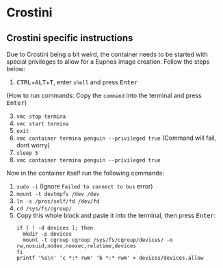 # Crostini

## Crostini specific instructions
Due to Crostini being a bit weird, the container needs to be started with special privileges to allow for a Eupnea image creation. Follow the steps below:  
1. <kbd>CTRL</kbd>+<kbd>ALT</kbd>+<kbd>T</kbd>, enter `shell` and press <kbd>Enter</kbd>  

(How to run commands: Copy the ``command`` into the terminal and press <kbd>Enter</kbd>)

3. ``vmc stop termina``
4. ``vmc start termina``
5. ``exit``
6. ``vmc container termina penguin --privileged true`` (Command will fail, dont worry)
7. ``sleep 5``
8. ``vmc container termina penguin --privileged true``

Now in the container itself run the following commands:

1. ``sudo -i`` (Ignore ``Failed to connect to bus`` error)
2. ``mount -t devtmpfs /dev /dev``
3. ``ln -s /proc/self/fd /dev/fd``
4. ``cd /sys/fs/cgroup/``
5. Copy this whole block and paste it into the terminal, then press <kbd>Enter</kbd>: 
   ```
   if [ ! -d devices ]; then
     mkdir -p devices
     mount -t cgroup cgroup /sys/fs/cgroup/devices/ -o rw,nosuid,nodev,noexec,relatime,devices
   fi
   printf '%s\n' 'c *:* rwm' 'b *:* rwm' > devices/devices.allow
    ```
